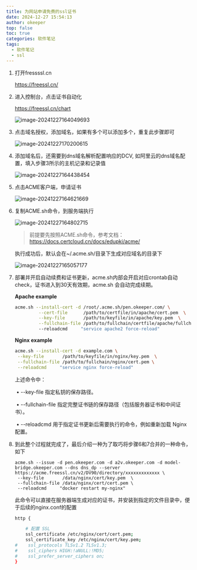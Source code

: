 ```yaml
---
title: 为网站申请免费的ssl证书
date: 2024-12-27 15:54:13
author: okeeper
top: false
toc: true
categories: 软件笔记
tags:
  - 软件笔记
  - ssl
---
```




1. 打开fressssl.cn

   https://freessl.cn/

2. 进入控制台，点击证书自动化

   https://freessl.cn/chart

   ![image-20241227164049693](https://okeeper-blog-images.oss-cn-hangzhou.aliyuncs.com/images/image-20241227164049693.png)

3. 点击域名授权，添加域名，如果有多个可以添加多个，重复此步骤即可

   ![image-20241227170200615](https://okeeper-blog-images.oss-cn-hangzhou.aliyuncs.com/images/image-20241227170200615.png)

4. 添加域名后，还需要到dns域名解析配置响应的DCV, 如阿里云的dns域名配置，填入步骤3所示的主机记录和记录值

   ![image-20241227164438454](https://okeeper-blog-images.oss-cn-hangzhou.aliyuncs.com/images/image-20241227164438454.png)

5. 点击ACME客户端，申请证书

   ![image-20241227164621669](https://okeeper-blog-images.oss-cn-hangzhou.aliyuncs.com/images/image-20241227164621669.png)

6. 复制ACME.sh命令，到服务端执行

   ![image-20241227164802715](https://okeeper-blog-images.oss-cn-hangzhou.aliyuncs.com/images/image-20241227164802715.png)

   > 前提要先按照ACME.sh命令，参考文档：https://docs.certcloud.cn/docs/edupki/acme/

   执行成功后，默认会在~/.acme.sh/目录下生成对应域名的目录下

   ![image-20241227165057177](https://okeeper-blog-images.oss-cn-hangzhou.aliyuncs.com/images/image-20241227165057177.png)

7. 部署并开启自动续费和证书更新，acme.sh内部会开启对应crontab自动check，证书进入到30天有效期，acme.sh 会自动完成续期。

   **Apache example**

   ```bash
   acme.sh --install-cert -d /root/.acme.sh/pen.okeeper.com/ \
   			--cert-file      /path/to/certfile/in/apache/cert.pem  \
   			--key-file       /path/to/keyfile/in/apache/key.pem  \
   			--fullchain-file /path/to/fullchain/certfile/apache/fullchain.pem \	
   			--reloadcmd     "service apache2 force-reload" 
   ```

   **Nginx example**

   ```bash
   acme.sh --install-cert -d example.com \
   	--key-file       /path/to/keyfile/in/nginx/key.pem  \
   	--fullchain-file /path/to/fullchain/nginx/cert.pem \
   	--reloadcmd     "service nginx force-reload"
   ```

   上述命令中：

   ​	•	--key-file 指定私钥的保存路径。

   ​	•	--fullchain-file 指定完整证书链的保存路径（包括服务器证书和中间证书）。

   ​	•	--reloadcmd 用于指定证书更新后需要执行的命令，例如重新加载 Nginx 配置。

8. 到此整个过程就完成了，最后介绍一种为了取巧将步骤6和7合并的一种命令，如下
   ```
   acme.sh --issue -d pen.okeeper.com -d a2v.okeeper.com -d model-bridge.okeeper.com --dns dns_dp --server https://acme.freessl.cn/v2/DV90/directory/xxxxxxxxxxxxx \
   	--key-file       /data/nginx/cert/key.pem  \
   	--fullchain-file /data/nginx/cert/cert.pem \
   	--reloadcmd     "docker restart my-nginx"
   ```

   此命令可以直接在服务器端生成对应的证书，并安装到指定的文件目录中，便于后续的nginx.conf的配置

   ```sh
   http {
   
       # 配置 SSL
       ssl_certificate /etc/nginx/cert/cert.pem;
       ssl_certificate_key /etc/nginx/cert/key.pem;
   #    ssl_protocols TLSv1.2 TLSv1.3;
   #    ssl_ciphers HIGH:!aNULL:!MD5;
   #    ssl_prefer_server_ciphers on;
   }
   ```

   

